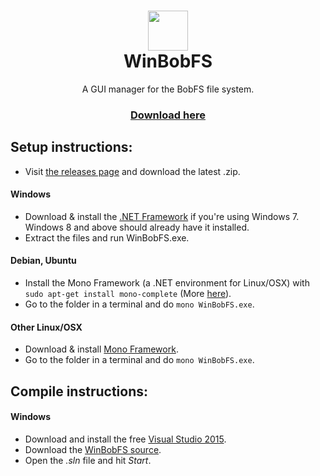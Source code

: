 <h1 align="center">
  <img src="https://i.imgur.com/ipq2ac7.png" height="64" width="64" />
  <br/>
  WinBobFS
</h1>
<p align="center">
  A GUI manager for the BobFS file system.<br/>
</p>
<h3 align="center">
  <a href="https://github.com/Shravan2x/WinBobFS/releases/latest">Download here</a>
</h3>

## Setup instructions:
- Visit [the releases page](https://github.com/Shravan2x/WinBobFS/releases) and download the latest .zip.

#### Windows
- Download & install the [.NET Framework](https://www.microsoft.com/net/download) if you're using Windows 7. Windows 8 and above should already have it installed.
- Extract the files and run WinBobFS.exe.

#### Debian, Ubuntu
- Install the Mono Framework (a .NET environment for Linux/OSX) with `sudo apt-get install mono-complete` (More [here](http://www.mono-project.com/docs/getting-started/install/linux/)).
- Go to the folder in a terminal and do `mono WinBobFS.exe`.

#### Other Linux/OSX
- Download & install [Mono Framework](http://www.mono-project.com/download/).
- Go to the folder in a terminal and do `mono WinBobFS.exe`.

## Compile instructions:
#### Windows
- Download and install the free [Visual Studio 2015](https://www.visualstudio.com/downloads/).
- Download the [WinBobFS source](https://github.com/Shravan2x/WinBobFS/archive/master.zip).
- Open the *.sln* file and hit *Start*.
